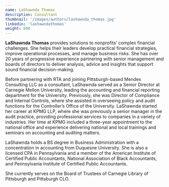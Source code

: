 ```yaml
---
name: LaShawnda Thomas
description: Consultant
thumbnail: '/images/authors/lashawnda_thomas.jpg'
linkedin: 'lashawndathomas'
weight: 600
---
```

__LaShawnda Thomas__ provides solutions to nonprofits’ complex financial challenges. She helps their leaders develop practical financial strategies, improve operational processes, and manage business risks. She has over 20 years of progressive experience partnering with senior management and boards of directors to deliver analysis, advice and insights that support sound financial decision-making.

Before partnering with RTA and joining Pittsburgh-based Mendes Consulting LLC as a consultant, LaShawnda served as a Senior Director at Carnegie Mellon University, leading the accounting and financial reporting department for the University. Previously, she was Director of Compliance and Internal Controls, where she assisted in overseeing policy and audit functions for the Controller’s Office of the University. LaShawnda started her career at KPMG LLP, where she was previously a senior manager in the audit practice, providing professional services to companies in a variety of industries. Her time at KPMG included a three-year appointment to the national office and experience delivering national and local trainings and seminars on accounting and auditing matters. 

LaShawnda holds a BS degree in Business Administration with a concentration in accounting from Duquesne University. She is also a licensed CPA in Pennsylvania and a member of the American Institute of Certified Public Accountants, National Association of Black Accountants, and Pennsylvania Institute of Certified Public Accountants.

She currently serves on the Board of Trustees of Carnegie Library of Pittsburgh and Pittsburgh CLO. 